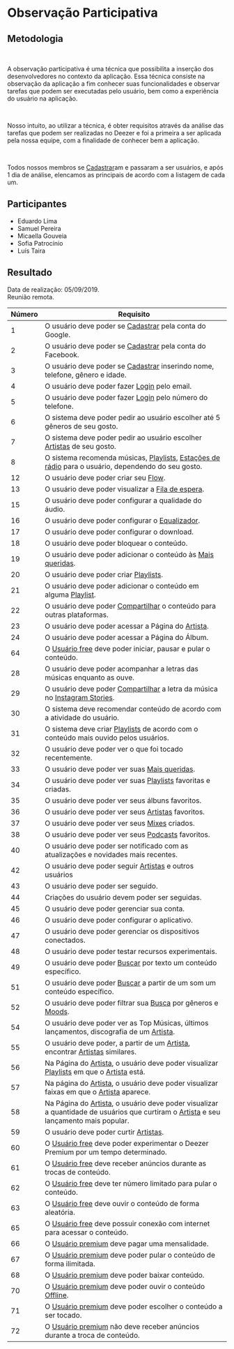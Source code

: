 #  Observação Participativa
<div class="line"></div>

##  Metodologia

<p align="justify">&emsp;

A observação participativa é uma técnica que possibilita a inserção dos desenvolvedores no contexto da aplicação. Essa técnica consiste na observação da aplicação a fim conhecer suas funcionalidades e observar tarefas que podem ser executadas pelo usuário, bem como a experiência do usuário na aplicação.

</p>

<p align="justify">&emsp;

Nosso intuito, ao utilizar a técnica, é obter requisitos através da análise das tarefas que podem ser realizadas no Deezer e foi a primeira a ser aplicada pela nossa equipe, com a finalidade de conhecer bem a aplicação.

</p>

<p align="justify">&emsp;

Todos nossos membros se [Cadastrar](/modelagem/lexico#cadastrar)am e passaram a ser usuários, e após 1 dia de análise, elencamos as principais de acordo com a listagem de cada um.

</p>

## Participantes
- Eduardo Lima
- Samuel Pereira
- Micaella Gouveia
- Sofia Patrocínio
- Luís Taira

##  Resultado

Data de realização: 05/09/2019.
<br>
Reunião remota.
<br>


|Número | Requisito                                         |
|-------|---------------------------------------------------|
|1      |O usuário deve poder se [Cadastrar](/modelagem/lexico#cadastrar) pela conta do Google.    |
|2      |O usuário deve poder se [Cadastrar](/modelagem/lexico#cadastrar) pela conta do Facebook.  |
|3      |O usuário deve poder se [Cadastrar](/modelagem/lexico#cadastrar) inserindo nome, telefone, gênero e idade.|
|4      |O usuário deve poder fazer [Login](/modelagem/lexico#login) pelo email.|
|5      |O usuário deve poder fazer [Login](/modelagem/lexico#login) pelo número do telefone.|
|6      |O sistema deve poder pedir ao usuário escolher até 5 gêneros de seu gosto.|
|7      |O sistema deve poder pedir ao usuário escolher [Artistas](/modelagem/lexico#artista) de seu gosto.|
|8      |O sistema recomenda músicas, [Playlists](/modelagem/lexico#playlist), [Estações de rádio](/modelagem/lexico#estacoes-de-radio) para o usuário, dependendo do seu gosto.|
|12     |O usuário deve poder criar seu [Flow](/modelagem/lexico#flow).|
|13      |O usuário deve poder visualizar a [Fila de espera](/modelagem/lexico#fila-de-espera).|
|15     |O usuário deve poder configurar a qualidade do áudio.|
|16      |O usuário deve poder configurar o [Equalizador](/modelagem/lexico#equalizador).|
|17      |O usuário deve poder configurar o download.|
|18      |O usuário deve poder bloquear o conteúdo.|
|19      |O usuário deve poder adicionar o conteúdo às [Mais queridas](/modelagem/lexico#mais-queridas).|
|20      |O usuário deve poder criar [Playlists](/modelagem/lexico#playlist).|
|21      |O usuário deve poder adicionar o conteúdo em alguma [Playlist](/modelagem/lexico#playlist).|
|22      |O usuário deve poder [Compartilhar](/modelagem/lexico#compartilhar) o conteúdo para outras plataformas.|
|23      |O usuário deve poder acessar a Página do [Artista](/modelagem/lexico#artista).|
|24      |O usuário deve poder acessar a Página do Álbum.|
|64      |O [Usuário free](/modelagem/lexico#usuario-free) deve poder iniciar, pausar e pular o conteúdo.|
|28      |O usuário deve poder acompanhar a letras das músicas enquanto as ouve.|
|29      |O usuário deve poder [Compartilhar](/modelagem/lexico#compartilhar) a letra da música no [Instagram Stories](/modelagem/lexico#instagram-stories).|
|30      |O sistema deve recomendar conteúdo de acordo com a atividade do usuário.|
|31      |O sistema deve criar [Playlists](/modelagem/lexico#playlist) de acordo com o conteúdo mais ouvido pelos usuários.|
|32      |O usuário deve poder ver o que foi tocado recentemente.|
|33      |O usuário deve poder ver suas [Mais queridas](/modelagem/lexico#mais-queridas).|
|34      |O usuário deve poder ver suas [Playlists](/modelagem/lexico#playlist) favoritas e criadas.|
|35      |O usuário deve poder ver seus álbuns favoritos.|
|36      |O usuário deve poder ver seus [Artistas](/modelagem/lexico#artista) favoritos.|
|37      |O usuário deve poder ver seus [Mixes](/modelagem/lexico#mix) criados.|
|38      |O usuário deve poder ver seus [Podcasts](/modelagem/lexico#podcast) favoritos.|
|40      |O usuário deve poder ser notificado com as atualizações e novidades mais recentes.|
|42      |O usuário deve poder seguir [Artistas](/modelagem/lexico#artista) e outros usuários|
|43      |O usuário deve poder ser seguido.|
|44      |Criações do usuário devem poder ser seguidas.|
|45      |O usuário deve poder gerenciar sua conta.|
|46      |O usuário deve poder configurar o aplicativo.|
|47      |O usuário deve poder gerenciar os dispositivos conectados.|
|48      |O usuário deve poder testar recursos experimentais.|
|49      |O usuário deve poder [Buscar](/modelagem/lexico#busca) por texto um conteúdo específico.|
|51      |O usuário deve poder [Buscar](/modelagem/lexico#busca) a partir de um som um conteúdo específico.|
|52      |O usuário deve poder filtrar sua [Busca](/modelagem/lexico#busca) por gêneros e [Moods](/modelagem/lexico#moods).|
|54      |O usuário deve poder ver as Top Músicas, últimos lançamentos, discografia de um [Artista](/modelagem/lexico#artista).|
|55      |O usuário deve poder, a partir de um [Artista](/modelagem/lexico#artista), encontrar [Artistas](/modelagem/lexico#artista) similares.|
|56      |Na Página do [Artista](/modelagem/lexico#artista), o usuário deve poder visualizar [Playlists](/modelagem/lexico#playlist) em que o [Artista](/modelagem/lexico#artista) está.|
|57      |Na página do [Artista](/modelagem/lexico#artista), o usuário deve poder visualizar faixas em que o [Artista](/modelagem/lexico#artista) aparece.|
|58      |Na Página do [Artista](/modelagem/lexico#artista), o usuário deve poder visualizar a quantidade de usuários que curtiram o [Artista](/modelagem/lexico#artista) e seu lançamento mais popular.|
|59      |O usuário deve poder curtir [Artistas](/modelagem/lexico#artista).|
|60      |O [Usuário free](/modelagem/lexico#usuario-free) deve poder experimentar o Deezer Premium por um tempo determinado.|
|61      |O [Usuário free](/modelagem/lexico#usuario-free) deve receber anúncios durante as trocas de conteúdo.|
|62      |O [Usuário free](/modelagem/lexico#usuario-free) deve ter número limitado para pular o conteúdo.|
|63      |O [Usuário free](/modelagem/lexico#usuario-free) deve ouvir o conteúdo de forma aleatória.|
|65      |O [Usuário free](/modelagem/lexico#usuario-free) deve possuir conexão com internet para acessar o conteúdo.|
|66      |O [Usuário premium](/modelagem/lexico#usuario-premium) deve pagar uma mensalidade.|
|67      |O [Usuário premium](/modelagem/lexico#usuario-premium) deve poder pular o conteúdo de forma ilimitada.|
|68      |O [Usuário premium](/modelagem/lexico#usuario-premium) deve poder baixar conteúdo.|
|70      |O [Usuário premium](/modelagem/lexico#usuario-premium) deve poder ouvir o conteúdo [Offline](/modelagem/lexico#offline).|
|71      |O [Usuário premium](/modelagem/lexico#usuario-premium) deve poder escolher o conteúdo a ser tocado.|
|72      |O [Usuário premium](/modelagem/lexico#usuario-premium) não deve receber anúncios durante a troca de conteúdo.|
